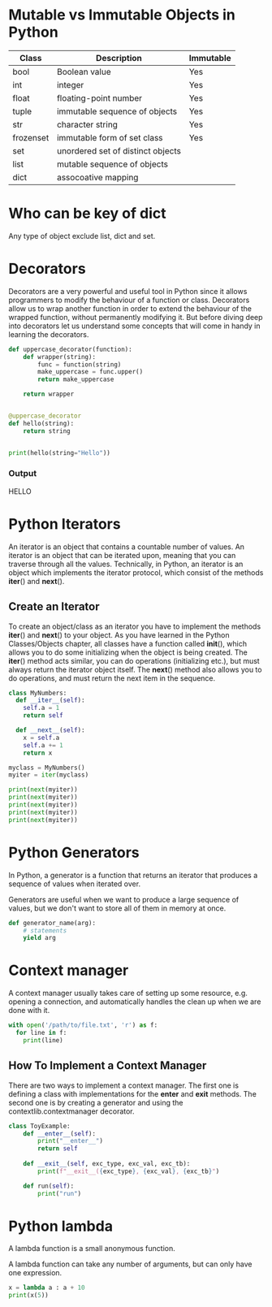 # Mutable vs Immutable Objects in Python

|Class|Description| Immutable |
|-----|-----------|-------|
|bool| Boolean value| Yes   |
|int | integer | Yes |
|float| floating-point number| Yes |
|tuple| immutable sequence of objects| Yes|
|str| character string | Yes |
|frozenset| immutable form of set class | Yes |
| set | unordered set of distinct objects | |
| list| mutable sequence of objects | |
| dict | assocoative mapping | |

# Who can be key of dict

Any type of object exclude list, dict and set.

# Decorators

Decorators are a very powerful and useful tool in Python since it allows programmers to modify the behaviour of a function or class. Decorators allow us to wrap another function in order to extend the behaviour of the wrapped function, without permanently modifying it. But before diving deep into decorators let us understand some concepts that will come in handy in learning the decorators.

```python
def uppercase_decorator(function):
    def wrapper(string):
        func = function(string)
        make_uppercase = func.upper()
        return make_uppercase

    return wrapper


@uppercase_decorator
def hello(string):
    return string


print(hello(string="Hello"))

```

### Output

HELLO

# Python Iterators

An iterator is an object that contains a countable number of values.
An iterator is an object that can be iterated upon, meaning that you can traverse through all the values.
Technically, in Python, an iterator is an object which implements the iterator protocol, which consist of the methods __iter__() and __next__().

## Create an Iterator

To create an object/class as an iterator you have to implement the methods __iter__() and __next__() to your object.
As you have learned in the Python Classes/Objects chapter, all classes have a function called __init__(), which allows you to do some initializing when the object is being created.
The __iter__() method acts similar, you can do operations (initializing etc.), but must always return the iterator object itself.
The __next__() method also allows you to do operations, and must return the next item in the sequence.

```python
class MyNumbers:
  def __iter__(self):
    self.a = 1
    return self

  def __next__(self):
    x = self.a
    self.a += 1
    return x

myclass = MyNumbers()
myiter = iter(myclass)

print(next(myiter))
print(next(myiter))
print(next(myiter))
print(next(myiter))
print(next(myiter)) 
```

# Python Generators

In Python, a generator is a function that returns an iterator that produces a sequence of values when iterated over.

Generators are useful when we want to produce a large sequence of values, but we don't want to store all of them in memory at once.

```python
def generator_name(arg):
    # statements
    yield arg
```

# Context manager

A context manager usually takes care of setting up some resource, e.g. opening a connection, and automatically handles the clean up when we are done with it.

```python
with open('/path/to/file.txt', 'r') as f:
  for line in f:
    print(line)
```

## How To Implement a Context Manager

There are two ways to implement a context manager. The first one is defining a class with implementations for the __enter__ and __exit__ methods. The second one is by creating a generator and using the contextlib.contextmanager decorator.

```python
class ToyExample:
    def __enter__(self):
        print("__enter__")
        return self
     
    def __exit__(self, exc_type, exc_val, exc_tb):
        print(f"__exit__({exc_type}, {exc_val}, {exc_tb}")

    def run(self):
        print("run")
```

# Python lambda



A lambda function is a small anonymous function.

A lambda function can take any number of arguments, but can only have one expression.
```python
x = lambda a : a + 10
print(x(5)) 
```